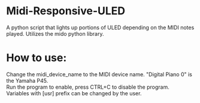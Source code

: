 # Midi-Responsive-ULED
A python script that lights up portions of ULED depending on the MIDI notes played. Utilizes the mido python library.
# How to use:
Change the midi_device_name to the MIDI device name. "Digital Piano 0" is the Yamaha P45.\
Run the program to enable, press CTRL+C to disable the program.\
Variables with [usr] prefix can be changed by the user.


